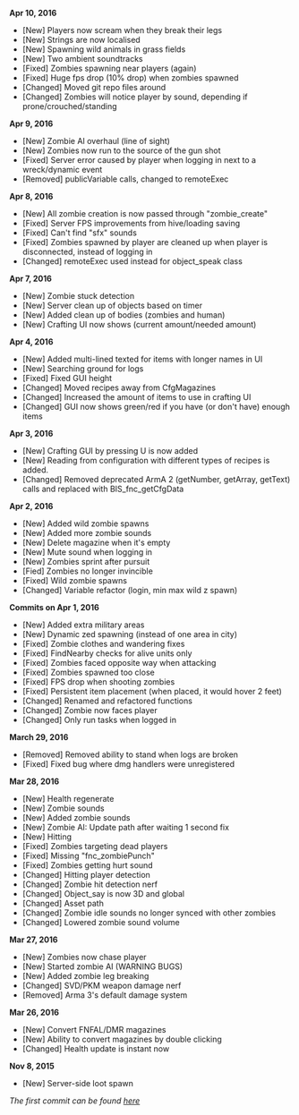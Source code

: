 **Apr 10, 2016**
- [New] Players now scream when they break their legs
- [New] Strings are now localised
- [New] Spawning wild animals in grass fields
- [New] Two ambient soundtracks
- [Fixed] Zombies spawning near players (again)
- [Fixed] Huge fps drop (10% drop) when zombies spawned
- [Changed] Moved git repo files around
- [Changed] Zombies will notice player by sound, depending if prone/crouched/standing

**Apr 9, 2016**
- [New] Zombie AI overhaul (line of sight)
- [New] Zombies now run to the source of the gun shot
- [Fixed] Server error caused by player when logging in next to a wreck/dynamic event
- [Removed] publicVariable calls, changed to remoteExec

**Apr 8, 2016**
- [New] All zombie creation is now passed through "zombie_create"
- [Fixed] Server FPS improvements from hive/loading saving
- [Fixed] Can't find "sfx" sounds
- [Fixed] Zombies spawned by player are cleaned up when player is disconnected, instead of logging in
- [Changed] remoteExec used instead for object_speak class

**Apr 7, 2016**
- [New] Zombie stuck detection
- [New] Server clean up of objects based on timer
- [New] Added clean up of bodies (zombies and human)
- [New] Crafting UI now shows (current amount/needed amount)

**Apr 4, 2016**
- [New] Added multi-lined texted for items with longer names in UI
- [New] Searching ground for logs
- [Fixed] Fixed GUI height
- [Changed] Moved recipes away from CfgMagazines
- [Changed] Increased the amount of items to use in crafting UI
- [Changed] GUI now shows green/red if you have (or don't have) enough items

**Apr 3, 2016**
- [New] Crafting GUI by pressing U is now added
- [New] Reading from configuration with different types of recipes is added.
- [Changed] Removed deprecated ArmA 2 (getNumber, getArray, getText) calls and replaced with BIS_fnc_getCfgData

**Apr 2, 2016**
- [New] Added wild zombie spawns
- [New] Added more zombie sounds
- [New] Delete magazine when it's empty
- [New] Mute sound when logging in
- [New] Zombies sprint after pursuit
- [Fied] Zombies no longer invincible
- [Fixed] Wild zombie spawns
- [Changed] Variable refactor (login, min max wild z spawn)

**Commits on Apr 1, 2016**
- [New] Added extra military areas
- [New] Dynamic zed spawning (instead of one area in city)
- [Fixed] Zombie clothes and wandering fixes
- [Fixed] FindNearby checks for alive units only
- [Fixed] Zombies faced opposite way when attacking
- [Fixed] Zombies spawned too close
- [Fixed] FPS drop when shooting zombies
- [Fixed] Persistent item placement (when placed, it would hover 2 feet)
- [Changed] Renamed and refactored functions
- [Changed] Zombie now faces player
- [Changed] Only run tasks when logged in

**March 29, 2016**
- [Removed] Removed ability to stand when logs are broken
- [Fixed] Fixed bug where dmg handlers were unregistered

**Mar 28, 2016**
- [New] Health regenerate
- [New] Zombie sounds
- [New] Added zombie sounds
- [New] Zombie AI: Update path after waiting 1 second fix
- [New] Hitting
- [Fixed] Zombies targeting dead players
- [Fixed] Missing "fnc_zombiePunch"
- [Fixed] Zombies getting hurt sound
- [Changed] Hitting player detection
- [Changed] Zombie hit detection nerf
- [Changed] Object_say is now 3D and global
- [Changed] Asset path
- [Changed] Zombie idle sounds no longer synced with other zombies
- [Changed] Lowered zombie sound volume

**Mar 27, 2016**
- [New] Zombies now chase player
- [New] Started zombie AI (WARNING BUGS)
- [New] Added zombie leg breaking
- [Changed] SVD/PKM weapon damage nerf
- [Removed] Arma 3's default damage system

**Mar 26, 2016**
- [New] Convert FNFAL/DMR magazines
- [New] Ability to convert magazines by double clicking
- [Changed] Health update is instant now

**Nov 8, 2015**
- [New] Server-side loot spawn

*The first commit can be found [here](https://github.com/OutbreakMod/Outbreak/commit/967fc3781b8805d61ee70946b7b9893cb74abc87)*